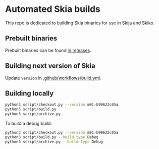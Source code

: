 # Automated Skia builds

This repo is dedicated to building Skia binaries for use in [Skija](https://github.com/JetBrains/skija) and [Skiko](https://github.com/JetBrains/skiko).

## Prebuilt binaries

Prebuilt binaries can be found [in releases](https://github.com/JetBrains/skia-build/releases).

## Building next version of Skia

Update `version` in [.github/workflows/build.yml](https://github.com/JetBrains/skia-build/blob/master/.github/workflows/build.yml).

## Building locally

```sh
python3 script/checkout.py --version m91-b99622c05a
python3 script/build.py
python3 script/archive.py
```

To build a debug build:

```sh
python3 script/checkout.py --version m91-b99622c05a
python3 script/build.py --build-type Debug
python3 script/archive.py --build-type Debug
```